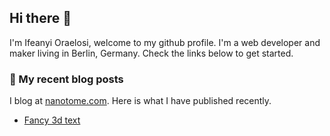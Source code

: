 ## Hi there :wave:

I'm Ifeanyi Oraelosi, welcome to my github profile. I'm a web developer and maker living in Berlin, Germany. Check the links below to get started.

### :scroll: My recent blog posts

I blog at [nanotome.com](https://www.nanotome.com). Here is what I have published recently.
- [Fancy 3d text](https://nanotome.com/2023/05/fancy-3d-text-with-single-line-fonts-in-three.js-and-react/)


